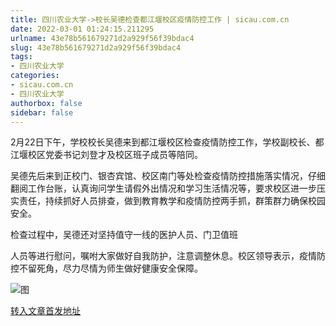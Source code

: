 ```yaml
---
title: 四川农业大学->校长吴德检查都江堰校区疫情防控工作 | sicau.com.cn
date: 2022-03-01 01:24:15.211295
urlname: 43e78b561679271d2a929f56f39bdac4
slug: 43e78b561679271d2a929f56f39bdac4
tags: 
- 四川农业大学
categories:
- sicau.com.cn
- 四川农业大学
authorbox: false
sidebar: false
---
```

2月22日下午，学校校长吴德来到都江堰校区检查疫情防控工作，学校副校长、都江堰校区党委书记刘登才及校区班子成员等陪同。

吴德先后来到正校门、银杏宾馆、校区南门等处检查疫情防控措施落实情况，仔细翻阅工作台账，认真询问学生请假外出情况和学习生活情况等，要求校区进一步压实责任，持续抓好人员排查，做到教育教学和疫情防控两手抓，群策群力确保校园安全。

检查过程中，吴德还对坚持值守一线的医护人员、门卫值班
<!--more-->
人员等进行慰问，嘱咐大家做好自我防护，注意调整休息。校区领导表示，疫情防控不留死角，尽力尽情为师生做好健康安全保障。

![图](https://news.sicau.edu.cn/__local/4/AB/77/823C2815E2BA0E90D6F475CCCA8_8C2C57BA_FBCA.jpg)

[转入文章首发地址](https://news.sicau.edu.cn/info/1078/66769.htm)